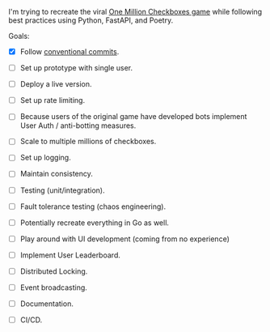 I'm trying to recreate the viral [One Million Checkboxes game](https://github.com/nolenroyalty/one-million-checkboxes) while following best practices using Python, FastAPI, and Poetry. 

Goals:
- [x] Follow [conventional commits](https://www.conventionalcommits.org/en/v1.0.0/).
- [ ] Set up prototype with single user.
- [ ] Deploy a live version.
- [ ] Set up rate limiting.
- [ ] Because users of the original game have developed bots implement User Auth / anti-botting measures.
- [ ] Scale to multiple millions of checkboxes.
- [ ] Set up logging.
- [ ] Maintain consistency.
- [ ] Testing (unit/integration).
- [ ] Fault tolerance testing (chaos engineering).
- [ ] Potentially recreate everything in Go as well.
- [ ] Play around with UI development (coming from no experience)
- [ ] Implement User Leaderboard.
- [ ] Distributed Locking.
- [ ] Event broadcasting.
- [ ] Documentation.
- [ ] CI/CD.




